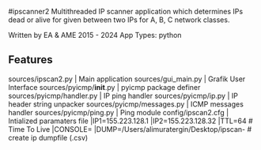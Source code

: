 #ipscanner2
Multithreaded IP scanner application which determines IPs dead or alive for given between two IPs for A, B, C network classes.

Written by EA & AME 2015 - 2024
App Types: python

## Features
sources/ipscan2.py         | Main application
sources/gui_main.py        | Grafik User Interface
sources/pyicmp/__init__.py | pyicmp package definer
sources/pyicmp/handler.py  | IP ping handler
sources/pyicmp/ip.py       | IP header string unpacker
sources/pyicmp/messages.py | ICMP messages handler
sources/pyicmp/ping.py     | Ping module
config/ipscan2.cfg         | Intialized paramaters file
|IP1=155.223.128.1
|IP2=155.223.128.32
|TTL=64 # Time To Live
|CONSOLE=
|DUMP=/Users/alimuratergin/Desktop/ipscan- # create ip dumpfile (.csv)
